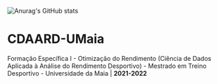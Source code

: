 ![Anurag's GitHub stats](https://github-readme-stats.vercel.app/api?username=rmarcelino4&show_icons=true&theme=github_dark)


# CDAARD-UMaia
 Formação Específica I - Otimização do Rendimento (Ciência de Dados Aplicada à Análise do Rendimento Desportivo) - Mestrado em Treino Desportivo - Universidade da Maia | **2021-2022**
